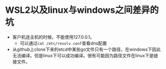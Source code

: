 # WSL2以及linux与windows之间差异的坑

+ 客户机连主机的时候，不能使用127.0.0.1。
    + 可以通过`cat /etc/resolv.conf`查看dns配置
+ 从github上clone下来的etcd中某些go文件只有一个路径，在windows下因此无法编译。但是linux下可以成功编译。很有可能因为路径文件在linux下是链接文件。
